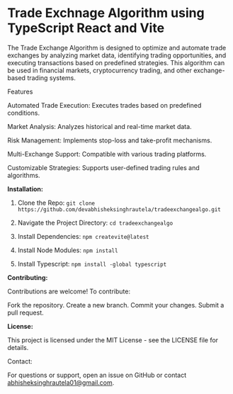 # **Trade Exchnage Algorithm using TypeScript React and Vite** <br>

The Trade Exchange Algorithm is designed to optimize and automate trade exchanges by analyzing market data, identifying trading opportunities, and executing transactions based on predefined strategies. This algorithm can be used in financial markets, cryptocurrency trading, and other exchange-based trading systems.

Features <br>

Automated Trade Execution: Executes trades based on predefined conditions.<br>

Market Analysis: Analyzes historical and real-time market data.<br>

Risk Management: Implements stop-loss and take-profit mechanisms.<br>

Multi-Exchange Support: Compatible with various trading platforms.<br>

Customizable Strategies: Supports user-defined trading rules and algorithms.<br>

**Installation:<br>**
1. Clone the Repo: ``git clone https://github.com/devabhisheksinghrautela/tradeexchangealgo.git `` <br>
2. Navigate the Project Directory: ``cd tradeexchangealgo`` <br>
3. Install Dependencies: 
   ``npm createvite@latest``
4. Install Node Modules: 
   ``npm install`` 

 5. Install Typescript:
   ``npm install -global typescript``
   
**Contributing:**

Contributions are welcome! To contribute:

Fork the repository.
Create a new branch.
Commit your changes.
Submit a pull request.

**License:**

This project is licensed under the MIT License - see the LICENSE file for details.

Contact:

For questions or support, open an issue on GitHub or contact abhisheksinghrautela01@gmail.com.
